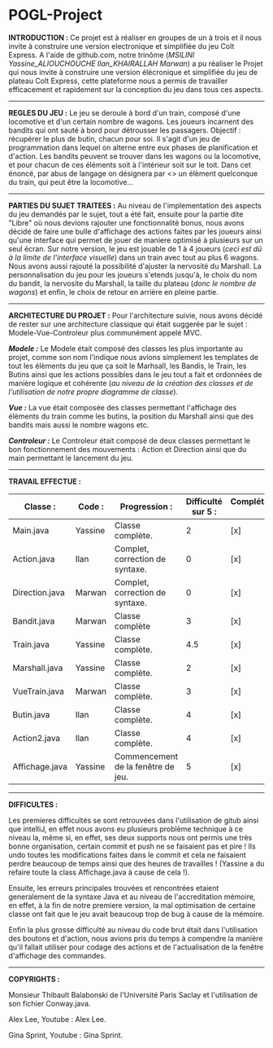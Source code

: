 # POGL-Project
**INTRODUCTION :**
Ce projet est à réaliser en groupes de un à trois et il nous invite à construire une version electronique et simplifiée du jeu Colt Express.
A l'aide de github.com, notre trinôme (_MSILINI Yassine_ALIOUCHOUCHE Ilan_KHAIRALLAH Marwan_) a pu réaliser le Projet qui nous invite à construire une version élécronique et simplifiée du jeu de plateau Colt Express, cette plateforme nous a permis de travailler efficacement et rapidement sur la conception du jeu dans tous ces aspects.

-------------------------------------------------------------------------------------------------------------------------------------------------------------------------------
**REGLES DU JEU :**
Le jeu se deroule à bord d'un train, composé d'une locomotive et d'un certain nombre de wagons. Les joueurs incarnent des bandits qui ont sauté à bord pour détrousser les passagers. Objectif : récupérer le plus de butin, chacun pour soi. Il s'agit d'un jeu de programmation dans lequel on alterne entre eux phases de planification et d'action.
Les bandits peuvent se trouver dans les wagons ou la locomotive, et pour chacun de ces éléments soit à l'intérieur soit sur le toit. Dans cet énoncé, par abus de langage on désignera par <<wagon>> un élèment quelconque du train, qui peut être la locomotive...

-------------------------------------------------------------------------------------------------------------------------------------------------------------------------------
**PARTIES DU SUJET TRAITEES :**
Au niveau de l'implementation des aspects du jeu demandés par le sujet, tout a été fait, ensuite pour la partie dite "Libre" où nous devions rajouter une fonctionnalité bonus, nous avons décidé de faire une bulle d'affichage des actions faites par les joueurs ainsi qu'une interface qui permet de jouer de maniere optimisé à plusieurs sur un seul écran.
Sur notre version, le jeu est jouable de 1 à 4 joueurs (_ceci est dû à la limite de l'interface visuelle_) dans un train avec tout au plus 6 wagons.
Nous avons aussi rajouté la possibilité d'ajuster la nervosité du Marshall. La personnalisation du jeu pour les joueurs s'etends jusqu'à, le choix du nom du bandit, la nervosite du Marshall, la taille du plateau (_donc le nombre de wagons_) et enfin, le choix de retour en arrière en pleine partie.

-------------------------------------------------------------------------------------------------------------------------------------------------------------------------------
**ARCHITECTURE DU PROJET :**
Pour l'architecture suivie, nous avons décidé de rester sur une architecture classique qui était suggerée par le sujet : Modele-Vue-Controleur plus communément appelé MVC.

**_Modele :_**
Le Modele était composé des classes les plus importante au projet, comme son nom l'indique nous avions simplement les templates de tout les élèments du jeu que ça soit le Marhsall, les Bandis, le Train, les Butins ainsi que les actions possibles dans le jeu tout a fait et ordonnées de manière logique et cohérente (_au niveau de la création des classes et de l'utilisation de notre propre diagramme de classe_).

**_Vue :_**
La vue était composée des classes permettant l'affichage des élèments du train comme les butins, la position du Marshall ainsi que des bandits mais aussi le nombre wagons etc.

**_Controleur :_**
Le Controleur était composé de deux classes permettant le bon fonctionnement des mouvements : Action et Direction ainsi que du main permettant le lancement du jeu.

-------------------------------------------------------------------------------------------------------------------------------------------------------------------------------
**TRAVAIL EFFECTUE :**

Classe : |	Code : |	Progression : |	Difficulté sur 5 : | Compléter/Corriger : |
---------|---------|----------------|--------------------|----------------------|                  
Main.java |	Yassine	|Classe complète. |	2| [x]
Action.java |	Ilan	|Complet, correction de syntaxe. |	0| [x]
Direction.java |	Marwan |	Complet, correction de syntaxe. |	0| [x]
Bandit.java |	Marwan	|Classe complète |	3| [x]
Train.java |	Yassine|	Classe complète. |	4.5| [x]
Marshall.java |	Yassine	|Classe complète. |	2| [x]
VueTrain.java | Marwan |Classe complète.|	3 | [x]
Butin.java | Ilan | Classe complète. | 4 | [x]
Action2.java | Ilan | Classe complète.| 4 |[x]
Affichage.java | Yassine | Commencement de la fenêtre de jeu. | 5 |[x]

-------------------------------------------------------------------------------------------------------------------------------------------------------------------------------
**DIFFICULTES :**

Les premieres difficultés se sont retrouvées dans l'utilisation de gitub ainsi que intelliJ, en effet nous avons eu plusieurs problème technique à ce niveau la, même si, en effet, ses deux supports nous ont permis une très bonne organisation, certain commit et push ne se faisaient pas et pire ! Ils undo toutes les modifications faites dans le commit et cela ne faisaient perdre beaucoup de temps ainsi que des heures de travailles ! (Yassine a du refaire toute la class Affichage.java à cause de cela !).

Ensuite, les erreurs principales trouvées et rencontrées etaient generalement de la syntaxe Java et au niveau de l'accreditation mémoire, en effet, à la fin de notre premiere version, la mal optimisation de certaine classe ont fait que le jeu avait beaucoup trop de bug à cause de la mémoire.

Enfin la plus grosse difficulté au niveau du code brut était dans l'utilisation des boutons et d'action, nous avions pris du temps à compendre la manière qu'il fallait utiliser pour codage des actions et de l'actualisation de la fenêtre d'affichage des commandes.

-------------------------------------------------------------------------------------------------------------------------------------------------------------------------------
**COPYRIGHTS :**

Monsieur Thibault Balabonski de l'Université Paris Saclay et l'utilisation de son fichier Conway.java.

Alex Lee, Youtube : Alex Lee.

Gina Sprint, Youtube : Gina Sprint.
